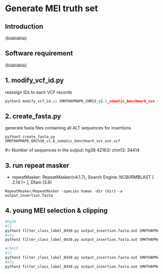 # Generate MEI truth set 
## Introduction
{blablabla}
## Software requirement
{blablabla}
## 1. modify_vcf_id.py

reassign IDs to each VCF records

```jsx
python3 modify_vcf_id.py SMHTHAPMAP6_CHM13_v1.5_somatic_benchmark_svs.vcf SMHTHAPMAP6_CHM13_v1.6_somatic_benchmark_svs_out.vcf
```

    

## 2. create_fasta.py

generate fasta files containing all ALT sequences for insertions

```
python3 create_fasta.py SMHTHAPMAP6_GRCh38_v1.6_somatic_benchmark_svs_out.vcf
```
#> Number of sequences in the output: 
hg38 42163/ 
chm13: 34414


## 3. run repeat masker

- repeatMasker: RepeatMasker(v4.1.7), Search Engine: NCBI/RMBLAST [ 2.14.1+ ], Dfam (3.8)

```
RepeatMasker/RepeatMasker -species human -dir {dir} -a output_insertion.fasta

```


## 4. young MEI selection & clipping

```bash
#hg38
#l1 
python3 filter_class_label_0430.py output_insertion.fasta.out SMHTHAPMAP6_GRCh38_v1.6_somatic_benchmark_svs_out.vcf output_insertion_young_l1.out SMHTHAPMAP6_GRCh38_v1.6_somatic_benchmark_mei_l1.vcf l1
#alu 
python3 filter_class_label_0430.py output_insertion.fasta.out SMHTHAPMAP6_GRCh38_v1.6_somatic_benchmark_svs_out.vcf output_insertion_young_alu.out SMHTHAPMAP6_GRCh38_v1.6_somatic_benchmark_mei_alu.vcf alu

#chm13 
#l1 
python3 filter_class_label_0430.py output_insertion.fasta.out SMHTHAPMAP6_CHM13_v1.6_somatic_benchmark_svs_out.vcf output_insertion_young_l1.out SMHTHAPMAP6_CHM13_v1.6_somatic_benchmark_mei_l1.vcf l1
#alu 
python3 filter_class_label_0430.py output_insertion.fasta.out SMHTHAPMAP6_CHM13_v1.6_somatic_benchmark_svs_out.vcf output_insertion_young_alu.out SMHTHAPMAP6_CHM13_v1.6_somatic_benchmark_mei_alu.vcf alu

```
